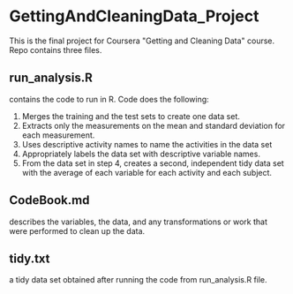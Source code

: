 # GettingAndCleaningData_Project
This is the final project for Coursera "Getting and Cleaning Data" course. Repo contains three files.

## run_analysis.R
 contains the code to run in R. Code does the following:

1. Merges the training and the test sets to create one data set.
2. Extracts only the measurements on the mean and standard deviation for each measurement.
3. Uses descriptive activity names to name the activities in the data set
4. Appropriately labels the data set with descriptive variable names.
5. From the data set in step 4, creates a second, independent tidy data set with the average of each variable for each activity and each subject.

## CodeBook.md
 describes the variables, the data, and any transformations or work that were performed to clean up the data. 

## tidy.txt
 a tidy data set obtained after running the code from run_analysis.R file. 
